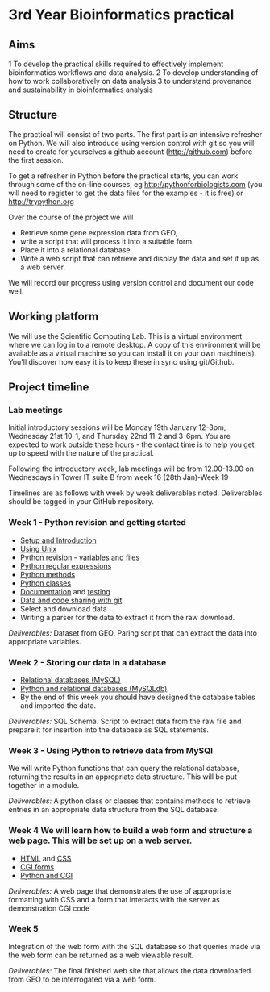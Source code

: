 # 3rd Year Bioinformatics practical

## Aims

1 To develop the practical skills required to effectively implement bioinformatics workflows and data analysis. 
2 To develop understanding of how to work collaboratively on data analysis 
3 to understand provenance and sustainability in bioinformatics analysis
	
## Structure

The practical will consist of two parts. The first part is an intensive refresher on Python. We will also introduce using version control with git so you will need to create for yourselves a github account (http://github.com) before the first session.

To get a refresher in Python before the practical starts, you can work through some of the on-line courses, eg http://pythonforbiologists.com (you will need to register to get the data files for the examples - it is free) or http://trypython.org


Over the course of the project we will 
* Retrieve some gene expression data from GEO, 
* write a script that will process it into a suitable form. 
* Place it into a relational database. 
* Write a web script that can retrieve and display the data and set it up as a web server.
	
We will record our progress using version control and document our code well.

## Working platform
We will use the Scientific Computing Lab. This is a virtual environment where we can log in to a remote desktop. A copy of this environment will be available as a virtual machine so you can install it on your own machine(s). You'll discover how easy it is to keep these in sync using git/Github.

## Project timeline
### Lab meetings
Initial introductory sessions will be Monday 19th January 12-3pm, Wednesday 21st 10-1, and Thursday 22nd 11-2 and 3-6pm. 
You are expected to work outside these hours - the contact time is to help you get up to speed with the nature of the practical.

Following the introductory week, lab meetings will be from 12.00-13.00 on Wednesdays in Tower IT suite B from week 16 (28th Jan)-Week 19

Timelines are as follows with week by week deliverables noted. Deliverables should be tagged in your GitHub repository.

### Week 1 - Python revision and getting started
* [Setup and Introduction](setup.md)
* [Using Unix](shell/README.md)  
* [Python revision - variables and files](python/python_files.md)
* [Python regular expressions](python/python_regexp.md)
* [Python methods](python/python_functions.md)
* [Python classes](python/python_classes.md)
* [Documentation](python/python_documentation.md) and [testing](python/python_testing.md)
* [Data and code sharing with git](git/README.md)
* Select and download data
* Writing a parser for the data to extract it from the raw download.

_Deliverables:_ Dataset from GEO. Paring script that can extract the data into appropriate variables. 

### Week 2 - Storing our data in a database
* [Relational databases (MySQL)](sql/sql_intro.md)
* [Python and relational databases (MySQLdb)](sql/sql_python.md)
* By the end of this week you should have designed the database tables and imported the data. 

_Deliverables:_ SQL Schema. Script to extract data from the raw file and prepare it for insertion into the database as SQL statements.

### Week 3 - Using Python to retrieve data from MySQl
We will write Python functions that can query the relational database, returning the results in an appropriate data structure. This will be put together in a module.

_Deliverables:_ A python class or classes that contains methods to retrieve entries in an appropriate data structure from the SQL database.

### Week 4  We will learn how to build a web form and structure a web page. This will be set up on a web server.

* [HTML](cgi/html.md) and [CSS](cgi/css.md)
* [CGI forms](cgi/forms.md)
* [Python and CGI](cgi/python_cgi.md)

_Deliverables:_ A web page that demonstrates the use of appropriate formatting with CSS and a form that interacts with the server as demonstration CGI code

### Week 5
Integration of the web form with the SQL database so that queries made via the web form can be returned as a web viewable result.

_Deliverables:_ The final finished web site that allows the data downloaded from GEO to be interrogated via a web form.



